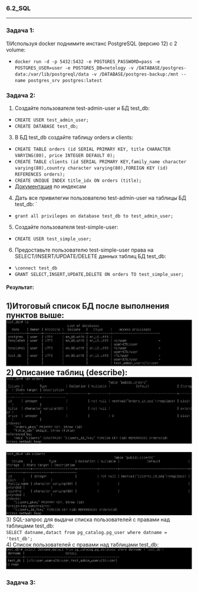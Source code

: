 ### 6.2_SQL
--------------------------------------------------------------------
### Задача 1: </br>
1)Используя docker поднимите инстанс PostgreSQL (версию 12) c 2 volume: </br>
- `docker run -d -p 5432:5432 -e POSTGRES_PASSWORD=pass -e POSTGRES_USER=user -e POSTGRES_DB=netology -v /DATABASE/postgres-data:/var/lib/postgreql/data -v /DATABASE/postgres-backup:/mnt --name postgres_srv postgres:latest` </br>

### Задача 2: </br>
1) Создайте пользователя test-admin-user и БД test_db: </br>
- `CREATE USER test_admin_user;` </br>
- `CREATE DATABASE test_db;` </br>
3) В БД test_db создайте таблицу orders и clients:  </br>
- `CREATE TABLE orders (id SERIAL PRIMARY KEY, title CHARACTER VARYING(80), price INTEGER DEFAULT 0);` </br>
- `CREATE TABLE clients (id SERIAL PRIMARY KEY,family_name character varying(80),country character varying(80),FOREIGN KEY (id) REFERENCES orders);`</br>
- `CREATE UNIQUE INDEX title_idx ON orders (title);`
- [Документация](https://postgrespro.ru/docs/postgrespro/9.5/sql-createindex) по индексам </br>
4) Дать все привилегии пользователю test-admin-user на таблицы БД test_db: `</br>
- `grant all privileges on database test_db to test_admin_user;`</br>
5) Cоздайте пользователя test-simple-user:  </br>
- `CREATE USER test_simple_user;` </br>
6) Предоставьте пользователю test-simple-user права на SELECT/INSERT/UPDATE/DELETE данных таблиц БД test_db: </br>
- `\connect test_db` </br>
- `GRANT SELECT,INSERT,UPDATE,DELETE ON orders TO test_simple_user;`</br>
#### Результат: </br>
1)Итоговый список БД после выполнения пунктов выше: </br>
![screen](https://github.com/murzinvit/screen/blob/f60667ff463698d45bc84c20e23e20f6945558d1/SQL_list_db.png) </br>
2) Описание таблиц (describe): </br>
![SQL_describe_orders](https://github.com/murzinvit/screen/blob/9b884616822cfa0d214a2b7057e8a9579a842ffa/SQL_describe_orders.png) </br>
------------------------------------------------------------------------------------------------------------
![SQL_describe_clients](https://github.com/murzinvit/screen/blob/09f75ec59d8fed5098230460d44c76f3e9680f35/SQL_describe_clients.png) </br>
3) SQL-запрос для выдачи списка пользователей с правами над таблицами test_db: <br> `SELECT datname,datact from pg_catalog.pg_user where datname = 'test_db';` <br>
4) Cписок пользователей с правами над таблицами test_db: </br>
![screen](https://github.com/murzinvit/screen/blob/607b29aae48f5b2f43299376b81a279bca409b95/SQL_acl_test_db.png) </br>
### Задача 3: </br>

